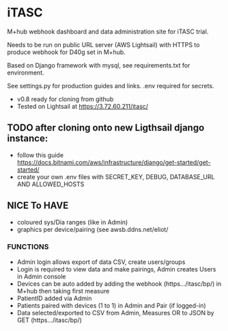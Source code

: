 # iTASC
M+hub webhook dashboard and data administration site for iTASC trial.

Needs to be run on public URL server (AWS Lightsail) with HTTPS to produce webhook for D40g set in M+hub.

Based on Django framework with mysql, see requirements.txt for environment.

See settings.py for production guides and links. .env required for secrets.

- v0.8 ready for cloning from github
- Tested on Lightsail at https://3.72.60.211/itasc/


## TODO after cloning onto new Ligthsail django instance:
- follow this guide https://docs.bitnami.com/aws/infrastructure/django/get-started/get-started/
- create your own .env files with SECRET_KEY, DEBUG, DATABASE_URL AND ALLOWED_HOSTS 

## NICE To HAVE
- coloured sys/Dia ranges (like in Admin)
- graphics per device/pairing (see awsb.ddns.net/eliot/ 

### FUNCTIONS
- Admin login allows export of data CSV, create users/groups
- Login is required to view data and make pairings, Admin creates Users in Admin console
- Devices can be auto added by adding the webhook (https.../itasc/bp/) in M+hub then taking first measure
- PatientID added via Admin
- Patients paired with devices (1 to 1) in Admin and Pair (if logged-in)
- Data selected/exported to CSV from Admin, Measures OR to JSON by GET (https.../itasc/bp/)

